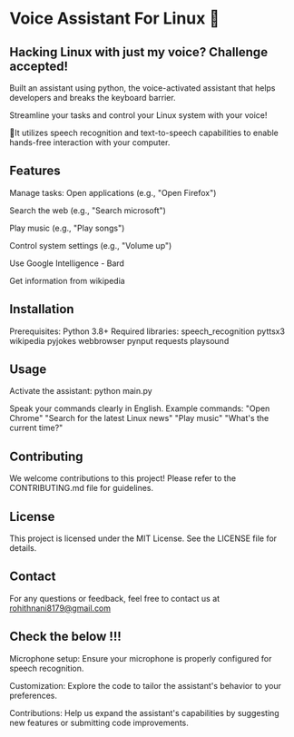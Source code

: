 <h1>Voice Assistant For Linux 🐧</h1>


## Hacking Linux with just my voice? Challenge accepted!

Built an assistant using python, the voice-activated assistant that helps developers and breaks the keyboard barrier.

Streamline your tasks and control your Linux system with your voice!

🤖It utilizes speech recognition and text-to-speech capabilities to enable hands-free interaction with your computer.

## Features

Manage tasks:
Open applications (e.g., "Open Firefox")

Search the web (e.g., "Search microsoft")

Play music (e.g., "Play songs")

Control system settings (e.g., "Volume up")

Use Google Intelligence - Bard 

Get information from wikipedia

## Installation

Prerequisites:
Python 3.8+
Required libraries:
speech_recognition
pyttsx3
wikipedia
pyjokes
webbrowser
pynput
requests
playsound


## Usage

Activate the assistant:
python main.py

Speak your commands clearly in English.
Example commands:
"Open Chrome"
"Search for the latest Linux news"
"Play music"
"What's the current time?"

## Contributing

We welcome contributions to this project! Please refer to the CONTRIBUTING.md file for guidelines.

## License

This project is licensed under the MIT License. See the LICENSE file for details.

## Contact

For any questions or feedback, feel free to contact us at rohithnani8179@gmail.com

## Check the below !!!

Microphone setup: Ensure your microphone is properly configured for speech recognition.

Customization: Explore the code to tailor the assistant's behavior to your preferences.

Contributions: Help us expand the assistant's capabilities by suggesting new features or submitting code improvements.
